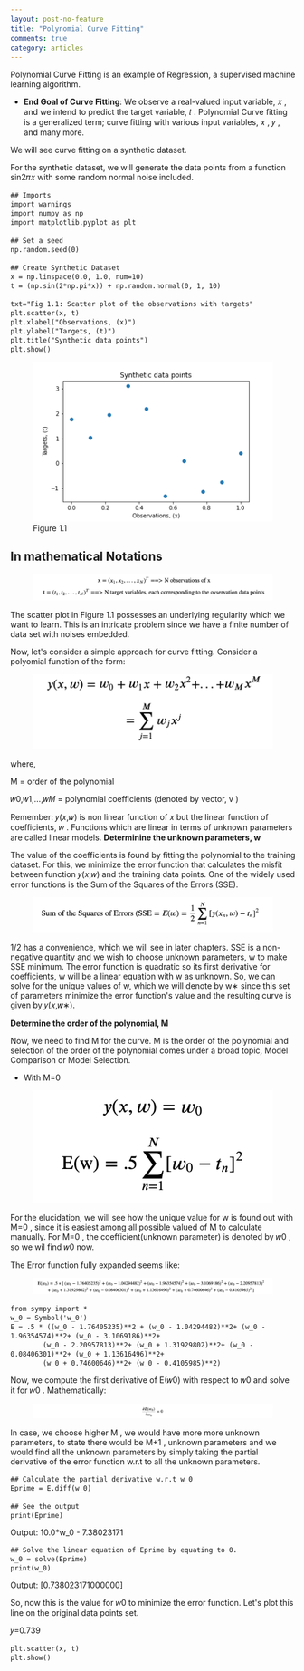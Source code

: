 ```yaml
---
layout: post-no-feature
title: "Polynomial Curve Fitting"
comments: true
category: articles
---
```

Polynomial Curve Fitting is an example of Regression, a supervised machine learning algorithm.
- __End Goal of Curve Fitting__: We observe a real-valued input variable,  𝑥 , and we intend to predict the target variable,  𝑡 . Polynomial Curve fitting is a generalized term; curve fitting with various input variables,  𝑥 ,  𝑦 , and many more.

We will see curve fitting on a synthetic dataset.

For the synthetic dataset, we will generate the data points from a function  sin2𝜋𝑥  with some random normal noise included.


```
## Imports
import warnings
import numpy as np
import matplotlib.pyplot as plt

## Set a seed
np.random.seed(0)

## Create Synthetic Dataset
x = np.linspace(0.0, 1.0, num=10)
t = (np.sin(2*np.pi*x)) + np.random.normal(0, 1, 10)

txt="Fig 1.1: Scatter plot of the observations with targets"
plt.scatter(x, t)
plt.xlabel("Observations, (x)")
plt.ylabel("Targets, (t)")
plt.title("Synthetic data points")
plt.show()
```
<figure>
	<img src="/images/1_1.png">
	<figcaption>Figure 1.1</figcaption>
</figure>

## In mathematical Notations

<figure>
	<img src="/images/1_2.png">
	<figcaption></figcaption>
</figure>

The scatter plot in Figure 1.1 possesses an underlying regularity which we want to learn. This is an intricate problem since we have a finite number of data set with noises embedded.

Now, let's consider a simple approach for curve fitting. Consider a polyomial function of the form:


<figure>
	<img src="/images/1_3.png">
	<figcaption></figcaption>
</figure>

where,

M = order of the polynomial

𝑤0,𝑤1,...,𝑤𝑀 = polynomial coefficients (denoted by vector,  v )

Remember:  𝑦(𝑥,𝑤)  is non linear function of  𝑥  but the linear function of coefficients,  𝑤 . Functions which are linear in terms of unknown parameters are called linear models.
__Determinine the unknown parameters,  w__

The value of the coefficients is found by fitting the polynomial to the training dataset. For this, we minimize the error function that calculates the misfit between function  𝑦(𝑥,𝑤)  and the training data points. One of the widely used error functions is the Sum of the Squares of the Errors (SSE).

<figure>
	<img src="/images/1_5.png">
	<figcaption></figcaption>
</figure>

1/2  has a convenience, which we will see in later chapters. SSE is a non-negative quantity and we wish to choose unknown parameters, w to make SSE minimum. The error function is quadratic so its first derivative for coefficients, w will be a linear equation with w as unknown. So, we can solve for the unique values of w, which we will denote by w∗ since this set of parameters minimize the error function's value and the resulting curve is given by 𝑦(𝑥,𝑤∗).


__Determine the order of the polynomial,  M__

Now, we need to find  M  for the curve.  M  is the order of the polynomial and selection of the order of the polynomial comes under a broad topic, Model Comparison or Model Selection.
- With  M=0
<figure>
	<img src="/images/1_6.png">
	<figcaption></figcaption>
</figure>

For the elucidation, we will see how the unique value for  w  is found out with  M=0 , since it is easiest among all possible valued of  M  to calculate manually. For  M=0 , the coefficient(unknown parameter) is denoted by  𝑤0 , so we wil find  𝑤0  now.

The Error function fully expanded seems like:

<figure>
	<img src="/images/1_7.png">
	<figcaption></figcaption>
</figure>

```
from sympy import *
w_0 = Symbol('w_0')
E = .5 * ((w_0 - 1.76405235)**2 + (w_0 - 1.04294482)**2+ (w_0 - 1.96354574)**2+ (w_0 - 3.1069186)**2+ 
        (w_0 - 2.20957813)**2+ (w_0 + 1.31929802)**2+ (w_0 - 0.08406301)**2+ (w_0 + 1.13616496)**2+ 
        (w_0 + 0.74600646)**2+ (w_0 - 0.4105985)**2) 
```

Now, we compute the first derivative of  E(𝑤0)  with respect to  𝑤0  and solve it for  𝑤0 . Mathematically:

<figure>
	<img src="/images/1_10.png">
	<figcaption></figcaption>
</figure>


In case, we choose higher  M , we would have more more unknown parameters, to state there would be  M+1 , unknown parameters and we would find all the unknown parameters by simply taking the partial derivative of the error function w.r.t to all the unknown parameters.


```
## Calculate the partial derivative w.r.t w_0
Eprime = E.diff(w_0)

## See the output
print(Eprime)
```
Output: 10.0*w_0 - 7.38023171

```
## Solve the linear equation of Eprime by equating to 0.
w_0 = solve(Eprime)
print(w_0)
```
Output: [0.738023171000000]

So, now this is the value for  𝑤0  to minimize the error function. Let's plot this line on the original data points set.


𝑦=0.739

```
plt.scatter(x, t)
plt.show()
```

